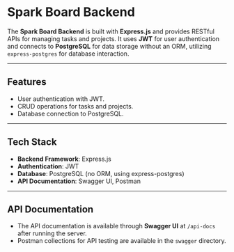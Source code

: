 # **Spark Board Backend**

The **Spark Board Backend** is built with **Express.js** and provides RESTful APIs for managing tasks and projects. It uses **JWT** for user authentication and connects to **PostgreSQL** for data storage without an ORM, utilizing `express-postgres` for database interaction.

---

## **Features**

- User authentication with JWT.
- CRUD operations for tasks and projects.
- Database connection to PostgreSQL.

---

## **Tech Stack**

- **Backend Framework**: Express.js
- **Authentication**: JWT
- **Database**: PostgreSQL (no ORM, using express-postgres)
- **API Documentation**: Swagger UI, Postman

---

## **API Documentation**

- The API documentation is available through **Swagger UI** at `/api-docs` after running the server.
- Postman collections for API testing are available in the `swagger` directory.
